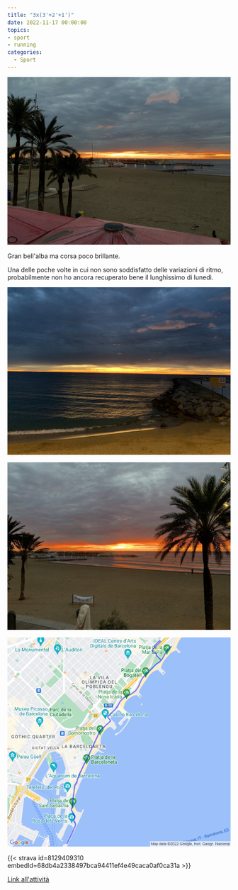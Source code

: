 ```yaml
---
title: "3x(3'+2'+1')"
date: 2022-11-17 00:00:00
topics:
- sport
- running
categories:
  - Sport
---
```


![](images/IMG_0691.jpg)

Gran bell'alba ma corsa poco brillante.

Una delle poche volte in cui non sono soddisfatto delle variazioni di ritmo, probabilmente non ho ancora recuperato bene il lunghissimo di lunedì.

![](images/IMG_0690.jpg)

![](images/IMG_0695.jpg)

![](images/20221117-activity-map.png)

{{< strava id=8129409310 embedId=68db4a2338497bca94411ef4e49caca0af0ca31a >}}

[Link all'attività](https://strava.com/activities/8129409310)
